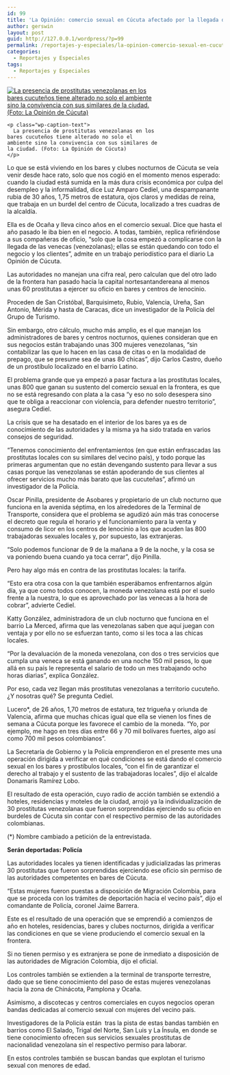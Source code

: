 ```yaml
---
id: 99
title: 'La Opinión: comercio sexual en Cúcuta afectado por la llegada de venezolanas'
author: gerswin
layout: post
guid: http://127.0.0.1/wordpress/?p=99
permalink: /reportajes-y-especiales/la-opinion-comercio-sexual-en-cucuta-afectado-por-la-llegada-de-venezolanas/
categories:
  - Reportajes y Especiales
tags:
  - Reportajes y Especiales
---
```

<div id="content-area">
  <b></b></p> 
  
  <div class="wp-caption alignleft" id="attachment_402257" style="width: 354px">
    <a data-lightboxplus="lightbox[402254]" href="http://i2.wp.com/www.lanacion.com.ve/fotoedicion//2015/03/prosti2.jpg" title="La Opinión: comercio sexual en Cúcuta afectado por la llegada de venezolanas"><img alt="La presencia de prostitutas venezolanas en los bares cucuteños tiene alterado no solo el ambiente sino la convivencia con sus similares de la ciudad. (Foto: La Opinión de Cúcuta)" class="size-medium wp-image-402257" data-recalc-dims="1" src="http://i2.wp.com/www.lanacion.com.ve/fotoedicion//2015/03/prosti2.jpg?resize=344%2C200" /></a> 
    
    <p class="wp-caption-text">
      La presencia de prostitutas venezolanas en los bares cucuteños tiene alterado no solo el ambiente sino la convivencia con sus similares de la ciudad. (Foto: La Opinión de Cúcuta)
    </p>
  </div>
  
  <p>
    Lo que se está viviendo en los bares y clubes nocturnos de Cúcuta se veía venir desde hace rato, solo que nos cogió en el momento menos esperado: cuando la ciudad está sumida en la más dura crisis económica por culpa del desempleo y la informalidad, dice Luz Amparo Cediel, una despampanante rubia de 30 años, 1,75 metros de estatura, ojos claros y medidas de reina, que trabaja en un burdel del centro de Cúcuta, localizado a tres cuadras de la alcaldía.
  </p>
  
  <p>
    Ella es de Ocaña y lleva cinco años en el comercio sexual. Dice que hasta el año pasado le iba bien en el negocio. A todas, también, replica refiriéndose a sus compañeras de oficio, “solo que la cosa empezó a complicarse con la llegada de las venecas (venezolanas); ellas se están quedando con todo el negocio y los clientes”, admite en un trabajo periodístico para el diario La Opinión de Cúcuta.
  </p>
  
  <p>
    Las autoridades no manejan una cifra real, pero calculan que del otro lado de la frontera han pasado hacia la capital nortesantandereana al menos unas 60 prostitutas a ejercer su oficio en bares y centros de lenocinio.
  </p></p> 
  
  <div class="alignleft">
  </div>
  
  <p>
    Proceden de San Cristóbal, Barquisimeto, Rubio, Valencia, Ureña, San Antonio, Mérida y hasta de Caracas, dice un investigador de la Policía del Grupo de Turismo.
  </p>
  
  <p>
    Sin embargo, otro cálculo, mucho más amplio, es el que manejan los administradores de bares y centros nocturnos, quienes consideran que en sus negocios están trabajando unas 300 mujeres venezolanas, “sin contabilizar las que lo hacen en las casa de citas o en la modalidad de prepago, que se presume sea de unas 80 chicas”, dijo Carlos Castro, dueño de un prostíbulo localizado en el barrio Latino.
  </p>
  
  <p>
    El problema grande que ya empezó a pasar factura a las prostitutas locales, unas 800 que ganan su sustento del comercio sexual en la frontera, es que no se está regresando con plata a la casa “y eso no solo desespera sino que te obliga a reaccionar con violencia, para defender nuestro territorio”, asegura Cediel.
  </p>
  
  <p>
    La crisis que se ha desatado en el interior de los bares ya es de conocimiento de las autoridades y la misma ya ha sido tratada en varios consejos de seguridad.
  </p>
  
  <p>
    “Tenemos conocimiento del enfrentamientos (en que están enfrascadas las prostitutas locales con su similares del vecino país), y todo porque las primeras argumentan que no están devengando sustento para llevar a sus casas porque las venezolanas se están apoderando de sus clientes al ofrecer servicios mucho más barato que las cucuteñas”, afirmó un investigador de la Policía.
  </p>
  
  <p>
    Oscar Pinilla, presidente de Asobares y propietario de un club nocturno que funciona en la avenida séptima, en los alrededores de la Terminal de Transporte, considera que el problema se agudizó aún más tras conocerse el decreto que regula el horario y el funcionamiento para la venta y consumo de licor en los centros de lenocinio a los que acuden las 800 trabajadoras sexuales locales y, por supuesto, las extranjeras.
  </p>
  
  <p>
    “Solo podemos funcionar de 9 de la mañana a 9 de la noche, y la cosa se va poniendo buena cuando ya toca cerrar”, dijo Pinilla.
  </p>
  
  <p>
    Pero hay algo más en contra de las prostitutas locales: la tarifa.
  </p>
  
  <p>
    “Esto era otra cosa con la que también esperábamos enfrentarnos algún día, ya que como todos conocen, la moneda venezolana está por el suelo frente a la nuestra, lo que es aprovechado por las venecas a la hora de cobrar”, advierte Cediel.
  </p>
  
  <p>
    Katty González, administradora de un club nocturno que funciona en el barrio La Merced, afirma que las venezolanas saben que aquí juegan con ventaja y por ello no se esfuerzan tanto, como si les toca a las chicas locales.
  </p>
  
  <p>
    “Por la devaluación de la moneda venezolana, con dos o tres servicios que cumpla una veneca se está ganando en una noche 150 mil pesos, lo que allá en su país le representa el salario de todo un mes trabajando ocho horas diarias”, explica González.
  </p>
  
  <p>
    Por eso, cada vez llegan más prostitutas venezolanas a territorio cucuteño. ¿Y nosotras qué? Se pregunta Cediel.
  </p>
  
  <p>
    Lucero*, de 26 años, 1,70 metros de estatura, tez trigueña y oriunda de Valencia, afirma que muchas chicas igual que ella se vienen los fines de semana a Cúcuta porque les favorece el cambio de la moneda. “Yo, por ejemplo, me hago en tres días entre 66 y 70 mil bolívares fuertes, algo así como 700 mil pesos colombianos”.
  </p>
  
  <p>
    La Secretaría de Gobierno y la Policía emprendieron en el presente mes una operación dirigida a verificar en qué condiciones se está dando el comercio sexual en los bares y prostíbulos locales, “con el fin de garantizar el derecho al trabajo y el sustento de las trabajadoras locales”, dijo el alcalde Donamaris Ramírez Lobo.
  </p>
  
  <p>
    El resultado de esta operación, cuyo radio de acción también se extendió a hoteles, residencias y moteles de la ciudad, arrojó ya la individualización de 30 prostitutas venezolanas que fueron sorprendidas ejerciendo su oficio en burdeles de Cúcuta sin contar con el respectivo permiso de las autoridades colombianas.
  </p>
  
  <p>
    (*) Nombre cambiado a petición de la entrevistada.
  </p>
  
  <p>
    <strong>Serán deportadas: Policía</strong>
  </p>
  
  <p>
    Las autoridades locales ya tienen identificadas y judicializadas las primeras 30 prostitutas que fueron sorprendidas ejerciendo ese oficio sin permiso de las autoridades competentes en bares de Cúcuta.
  </p>
  
  <p>
    “Estas mujeres fueron puestas a disposición de Migración Colombia, para que se proceda con los trámites de deportación hacia el vecino país”, dijo el comandante de Policía, coronel Jaime Barrera.
  </p>
  
  <p>
    Este es el resultado de una operación que se emprendió a comienzos de año en hoteles, residencias, bares y clubes nocturnos, dirigida a verificar las condiciones en que se viene produciendo el comercio sexual en la frontera.
  </p>
  
  <p>
    Si no tienen permiso y es extranjera se pone de inmediato a disposición de las autoridades de Migración Colombia, dijo el oficial.
  </p>
  
  <p>
    Los controles también se extienden a la terminal de transporte terrestre, dado que se tiene conocimiento del paso de estas mujeres venezolanas hacia la zona de Chinácota, Pamplona y Ocaña.
  </p>
  
  <p>
    Asimismo, a discotecas y centros comerciales en cuyos negocios operan bandas dedicadas al comercio sexual con mujeres del vecino país.
  </p>
  
  <p>
    Investigadores de la Policía están  tras la pista de estas bandas también en barrios como El Salado, Trigal del Norte, San Luis y La Ínsula, en donde se tiene conocimiento ofrecen sus servicios sexuales prostitutas de nacionalidad venezolana sin el respectivo permiso para laborar.
  </p>
  
  <p>
    En estos controles también se buscan bandas que explotan el turismo sexual con menores de edad.
  </p>
</div>
